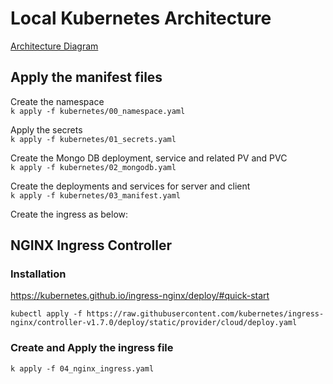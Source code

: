 # Local Kubernetes Architecture

[Architecture Diagram](https://drive.google.com/file/d/13MATsXfdtFtYtJgCDDuD3aejGKxF3nYs/view?usp=sharing)

## Apply the manifest files

Create the namespace \
`k apply -f kubernetes/00_namespace.yaml`

Apply the secrets \
`k apply -f kubernetes/01_secrets.yaml`

Create the Mongo DB deployment, service and related PV and PVC \
`k apply -f kubernetes/02_mongodb.yaml`

Create the deployments and services for server and client \
`k apply -f kubernetes/03_manifest.yaml`

Create the ingress as below:

## NGINX Ingress Controller

### Installation

https://kubernetes.github.io/ingress-nginx/deploy/#quick-start

`kubectl apply -f https://raw.githubusercontent.com/kubernetes/ingress-nginx/controller-v1.7.0/deploy/static/provider/cloud/deploy.yaml`

### Create and Apply the ingress file

`k apply -f 04_nginx_ingress.yaml`
